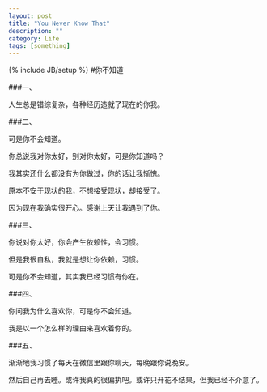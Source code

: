 ```yaml
---
layout: post
title: "You Never Know That"
description: ""
category: Life
tags: [something]
---
```

{% include JB/setup %}
#你不知道


###一、

人生总是错综复杂，各种经历造就了现在的你我。

###二、

可是你不会知道。

你总说我对你太好，别对你太好，可是你知道吗？

我其实还什么都没有为你做过，你的话让我惭愧。

原本不安于现状的我，不想接受现状，却接受了。

因为现在我确实很开心。感谢上天让我遇到了你。

###三、

你说对你太好，你会产生依赖性，会习惯。

但是我很自私，我就是想让你依赖，习惯。

可是你不会知道，其实我已经习惯有你在。

###四、

你问我为什么喜欢你，可是你不会知道。

我是以一个怎么样的理由来喜欢着你的。

###五、

渐渐地我习惯了每天在微信里跟你聊天，每晚跟你说晚安。

然后自己再去睡。或许我真的很偏执吧。或许只开花不结果，但我已经不介意了。
